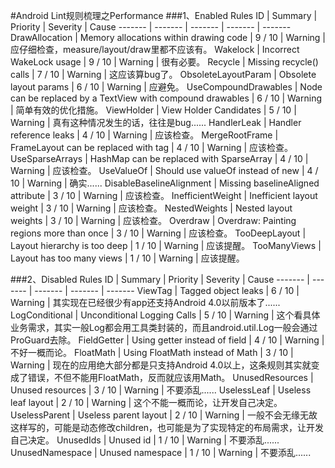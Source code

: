 #Android Lint规则梳理之Performance
###1、Enabled Rules
ID | Summary | Priority | Severity | Cause
------- | ------- | ------- | ------- | -------
DrawAllocation | Memory allocations within drawing code | 9 / 10 | Warning | 应仔细检查，measure/layout/draw里都不应该有。
Wakelock | Incorrect WakeLock usage | 9 / 10 | Warning | 很有必要。
Recycle | Missing recycle() calls | 7 / 10 | Warning | 这应该算bug了。
ObsoleteLayoutParam | Obsolete layout params | 6 / 10 | Warning | 应避免。
UseCompoundDrawables | Node can be replaced by a TextView with compound drawables | 6 / 10 | Warning | 简单有效的优化措施。
ViewHolder | View Holder Candidates | 5 / 10 | Warning | 真有这种情况发生的话，往往是bug......
HandlerLeak | Handler reference leaks | 4 / 10 | Warning | 应该检查。
MergeRootFrame | FrameLayout can be replaced with <merge> tag | 4 / 10 | Warning | 应该检查。
UseSparseArrays | HashMap can be replaced with SparseArray | 4 / 10 | Warning | 应该检查。
UseValueOf | Should use valueOf instead of new | 4 / 10 | Warning | 确实......
DisableBaselineAlignment | Missing baselineAligned attribute | 3 / 10 | Warning | 应该检查。
InefficientWeight | Inefficient layout weight | 3 / 10 | Warning | 应该检查。
NestedWeights | Nested layout weights | 3 / 10 | Warning | 应该检查。
Overdraw | Overdraw: Painting regions more than once | 3 / 10 | Warning | 应该检查。
TooDeepLayout | Layout hierarchy is too deep | 1 / 10 | Warning | 应该提醒。
TooManyViews | Layout has too many views | 1 / 10 | Warning | 应该提醒。

###2、Disabled Rules
ID | Summary | Priority | Severity | Cause
------- | ------- | ------- | ------- | -------
ViewTag | Tagged object leaks | 6 / 10 | Warning | 其实现在已经很少有app还支持Android 4.0以前版本了......
LogConditional | Unconditional Logging Calls | 5 / 10 | Warning | 这个看具体业务需求，其实一般Log都会用工具类封装的，而且android.util.Log一般会通过ProGuard去除。
FieldGetter | Using getter instead of field | 4 / 10 | Warning | 不好一概而论。
FloatMath | Using FloatMath instead of Math | 3 / 10 | Warning | 现在的应用绝大部分都是只支持Android 4.0以上，这条规则其实就变成了错误，不但不能用FloatMath，反而就应该用Math。
UnusedResources | Unused resources | 3 / 10 | Warning | 不要添乱......
UselessLeaf | Useless leaf layout | 2 / 10 | Warning | 这个不能一概而论，让开发自己决定。
UselessParent | Useless parent layout | 2 / 10 | Warning | 一般不会无缘无故这样写的，可能是动态修改children，也可能是为了实现特定的布局需求，让开发自己决定。
UnusedIds | Unused id | 1 / 10 | Warning | 不要添乱......
UnusedNamespace | Unused namespace | 1 / 10 | Warning | 不要添乱......


